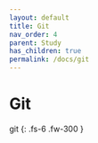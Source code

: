 ```yaml
---
layout: default
title: Git
nav_order: 4
parent: Study
has_children: true
permalink: /docs/git
---
```


# Git

git
{: .fs-6 .fw-300 }
